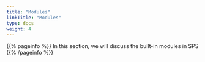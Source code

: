 ```yaml
---
title: "Modules"
linkTitle: "Modules"
type: docs
weight: 4
---
```


{{% pageinfo %}}
In this section, we will discuss the built-in modules in SPS
{{% /pageinfo %}}







